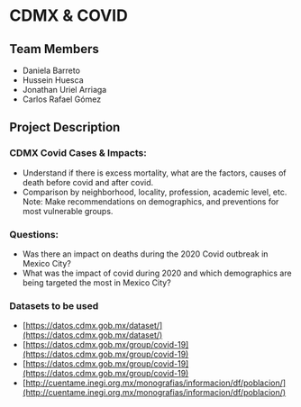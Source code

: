 # CDMX & COVID

      
## Team Members
- Daniela Barreto
- Hussein Huesca
- Jonathan Uriel Arriaga
- Carlos Rafael Gómez
## Project Description
### CDMX Covid Cases & Impacts:
- Understand if there is excess mortality, what are the factors, causes of death before covid and after covid.
- Comparison by neighborhood, locality, profession, academic level, etc.
Note: Make recommendations  on demographics, and preventions for most vulnerable groups.
### Questions:
- Was there an impact on deaths during the 2020 Covid outbreak in Mexico City?
- What was the impact of covid during 2020 and which demographics are being targeted the most in Mexico City?
### Datasets to be used

- [https://datos.cdmx.gob.mx/dataset/](https://datos.cdmx.gob.mx/dataset/)
- [https://datos.cdmx.gob.mx/group/covid-19](https://datos.cdmx.gob.mx/group/covid-19)
- [https://datos.cdmx.gob.mx/group/covid-19](https://datos.cdmx.gob.mx/group/covid-19)
- [http://cuentame.inegi.org.mx/monografias/informacion/df/poblacion/](http://cuentame.inegi.org.mx/monografias/informacion/df/poblacion/)
